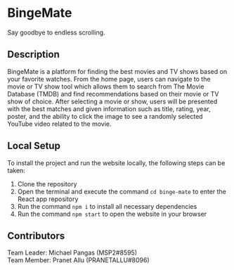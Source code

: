 # BingeMate

Say goodbye to endless scrolling.

## Description

BingeMate is a platform for finding the best movies and TV shows based on your favorite watches. From the home page, users can navigate to the movie or TV show tool which allows them to search from The Movie Database (TMDB) and find recommendations based on their movie or TV show of choice. After selecting a movie or show, users will be presented with the best matches and given information such as title, rating, year, poster, and the ability to click the image to see a randomly selected YouTube video related to the movie.

## Local Setup

To install the project and run the website locally, the following steps can be taken:

1. Clone the repository
2. Open the terminal and execute the command `cd binge-mate` to enter the React app repository
3. Run the command `npm i` to install all necessary dependencies
4. Run the command `npm start` to open the website in your browser

## Contributors

Team Leader: Michael Pangas (MSP2#8595)<br />
Team Member: Pranet Allu (PRANETALLU#8096)
